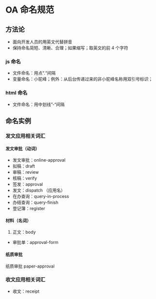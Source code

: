 OA 命名规范
===

## 方法论
*    面向开发人员的用英文代替拼音
*    保持命名简短、清晰、合理；如果缩写；取英文的前 4 个字符

### js 命名
*    文件命名：用点“.“间隔
*    变量命名：小驼峰；例外：从后台传递过来的非小驼峰名称用双引号标识；

### html 命名
*    文件命名：用中划线”-“间隔

## 命名实例

### 发文应用相关词汇

#### 发文审批（动词）
*    发文审批：online-approval
*    拟稿：draft
*    审稿：review
*    核稿：verify
*    签发：approval
*    发文：dispatch （应用名）
*    在办查询：query-in-process
*    办结查询：query-finish
*    登记簿：register

#### 材料（名词）
1.   正文：body
*    审批单：approval-form


#### 纸质审批
纸质审批    paper-approval


### 收文应用相关词汇
*    收文：receipt









